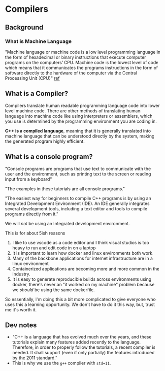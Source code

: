 # Compilers

## Background

### What is Machine Language

"Machine language or machine code is a low level programming language in the form of hexadecimal or binary instructions that execute computer programs on the computers’ CPU. Machine code is the lowest level of code which means that it communicates the programs instructions in the form of software directly to the hardware of the computer via the Central Processing Unit (CPU)" [ref](https://www.codecademy.com/resources/docs/general/machine-code)

## What is a Compiler?

Compilers translate human readable programming language code into lower level machine code. There are other methods of translating human language into machine code like using interpreters or assemblers, which you use is determined by the programming environment you are coding in.

**C++ is a compiled language**, meaning that it is generally translated into machine language that can be understood directly by the system, making the generated program highly efficient.

## What is a console program?

"Console programs are programs that use text to communicate with the user and the environment, such as printing text to the screen or reading input from a keyboard"

"The examples in these tutorials are all console programs."

"The easiest way for beginners to compile C++ programs is by using an Integrated Development Environment (IDE). An IDE generally integrates several development tools, including a text editor and tools to compile programs directly from it."

We will *not*  be using an Integrated development environment.

This is for about 5ish reasons

1. I like to use vscode as a code editor and I think visual studios is too heavy to run and edit code in on a laptop
2. It is important to learn how docker and linux environments both work.
3. Many of the backbone applications for internet infrastructure are in a linux environment
4. Containerized applications are becoming more and more common in the industry.
5. It is easy to generate reproducible builds across environments using docker, there's never an "it worked on my machine" problem because we *should* be using the same dockerfile.

So essentially, I'm doing this a bit more complicated to give everyone who uses this a learning opportunity. We don't have to do it this way, but, trust me it's worth it.

## Dev notes

- "C++ is a language that has evolved much over the years, and these tutorials explain many features added recently to the language. Therefore, in order to properly follow the tutorials, a recent compiler is needed. It shall support (even if only partially) the features introduced by the 2011 standard."
- This is why we use the `g++` compiler with `std=11`.

